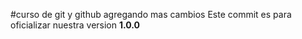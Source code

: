 #curso de git y github
agregando mas cambios
Este commit es para oficializar nuestra version **1.0.0**
